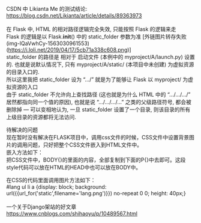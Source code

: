 CSDN 中 Likianta Me 的测试结论:<br>
https://blog.csdn.net/Likianta/article/details/89363973<br>
<br>
在 Flask 中, HTML 的相对路径逻辑完全失效, 只能按照 Flask 的逻辑来走<br>
Flask 的逻辑是以 Flask.__init__() 中的 static_folder 参数为准
[外链图片转存失败(img-lQaVwhCy-1563030961553)(https://i.loli.net/2019/04/17/5cb71a338c608.png)]<br>
static_folder 的路径是 相对于 启动文件 (本例中的 myproject/A/launch.py) 设置的. 也就是说默认情况下, 只有 myproject/A/static/ (本项目中未创建) 为虚拟资源的目录入口的.<br>
所以这里我把 static_folder 设为 “…/” 就是为了能够让 Flask 以 myproject/ 为虚拟资源的入口<br>
由于 static_folder 不允许向上查找路径 (这也就是为什么 HTML 中的 “…/…/…/” 居然都指向同一个值的原因), 也就是说 “…/…/…/…” 之类的父级路径符号, 都会被删除掉 — 可以变相地认为, 一旦 static_folder 设置了一个目录, 则该目录的所有上级目录的资源都将无法访问.<br>

待解决的问题<br>
现在暂时没有解决在FLASK项目中，调用css文件的时候，CSS文件中设置背景图片的调用问题，只好把整个CSS文件嵌入到HTML文件中。<br>
嵌入方法如下：<br>
把CSS文件中，BODY{}的里面的内容，全部复制到下面的P{}中去即可。这段style代码可以放在HTML的HEAD中也可以放在BODY中。<br>
<style type="text/css">
p{ }
</style>
在CSS的代码里面调用图片方法如下：<br>
#lang ul li a {display: block; background: url({{url_for('static',filename='lang.png')}}) no-repeat 0 0; height: 40px;}<br>
<br>
一个关于Django架站的好文章   https://www.cnblogs.com/shihaoyu/p/10489567.html  <br>
